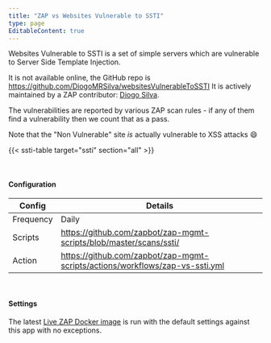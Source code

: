 ```yaml
---
title: "ZAP vs Websites Vulnerable to SSTI"
type: page
EditableContent: true
---
```

Websites Vulnerable to SSTI is a set of simple servers which are vulnerable to Server Side Template Injection. 

It is not available online, the GitHub repo is https://github.com/DiogoMRSilva/websitesVulnerableToSSTI
It is actively maintained by a ZAP contributor: [Diogo Silva](https://github.com/DiogoMRSilva). 

The vulnerabilities are reported by various ZAP scan rules - if any of them find a vulnerability then we count that as a pass.

Note that the "Non Vulnerable" site _is_ actually vulnerable to XSS attacks :smile:

{{< ssti-table target="ssti" section="all" >}}

&nbsp;  

#### Configuration

| Config | Details |
| --- | --- |
| Frequency | Daily |
| Scripts | https://github.com/zapbot/zap-mgmt-scripts/blob/master/scans/ssti/ |
| Action | https://github.com/zapbot/zap-mgmt-scripts/actions/workflows/zap-vs-ssti.yml | 

&nbsp;  

#### Settings

The latest [Live ZAP Docker image](https://hub.docker.com/r/owasp/zap2docker-live/) is run with the default settings against this app with no exceptions.
